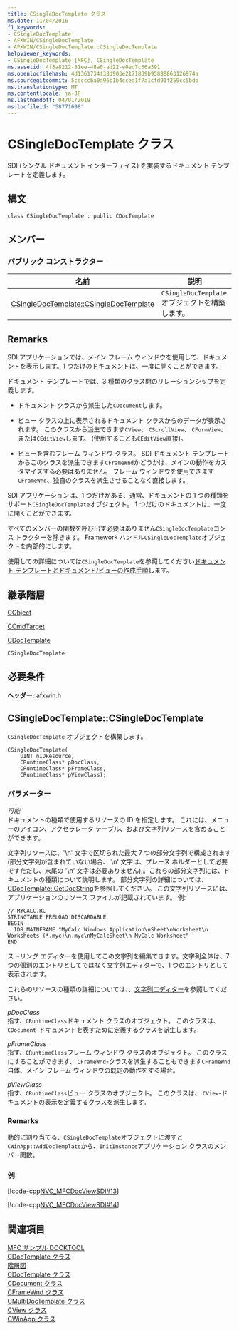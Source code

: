 ```yaml
---
title: CSingleDocTemplate クラス
ms.date: 11/04/2016
f1_keywords:
- CSingleDocTemplate
- AFXWIN/CSingleDocTemplate
- AFXWIN/CSingleDocTemplate::CSingleDocTemplate
helpviewer_keywords:
- CSingleDocTemplate [MFC], CSingleDocTemplate
ms.assetid: 4f3a8212-81ee-48a0-ad22-e0ed7c36a391
ms.openlocfilehash: 4d1361734f38d903e2171839b95888863126974a
ms.sourcegitcommit: 5cecccba0a96c1b4ccea1f7a1cfd91f259cc5bde
ms.translationtype: MT
ms.contentlocale: ja-JP
ms.lasthandoff: 04/01/2019
ms.locfileid: "58771698"
---
```

# <a name="csingledoctemplate-class"></a>CSingleDocTemplate クラス

SDI (シングル ドキュメント インターフェイス) を実装するドキュメント テンプレートを定義します。

## <a name="syntax"></a>構文

```
class CSingleDocTemplate : public CDocTemplate
```

## <a name="members"></a>メンバー

### <a name="public-constructors"></a>パブリック コンストラクター

|名前|説明|
|----------|-----------------|
|[CSingleDocTemplate::CSingleDocTemplate](#csingledoctemplate)|`CSingleDocTemplate` オブジェクトを構築します。|

## <a name="remarks"></a>Remarks

SDI アプリケーションでは、メイン フレーム ウィンドウを使用して、ドキュメントを表示します。1 つだけのドキュメントは、一度に開くことができます。

ドキュメント テンプレートでは、3 種類のクラス間のリレーションシップを定義します。

- ドキュメント クラスから派生した`CDocument`します。

- ビュー クラスの上に表示されるドキュメント クラスからのデータが表示されます。 このクラスから派生できます`CView`、 `CScrollView`、 `CFormView`、または`CEditView`します。 (使用することも`CEditView`直接)。

- ビューを含むフレーム ウィンドウ クラス。 SDI ドキュメント テンプレートからこのクラスを派生できます`CFrameWnd`かどうかは、メインの動作をカスタマイズする必要はありません。 フレーム ウィンドウを使用できます`CFrameWnd`、独自のクラスを派生させることなく直接します。

SDI アプリケーションは、1 つだけがある、通常、ドキュメントの 1 つの種類をサポート`CSingleDocTemplate`オブジェクト。 1 つだけのドキュメントは、一度に開くことができます。

すべてのメンバーの関数を呼び出す必要はありません`CSingleDocTemplate`コンス トラクターを除きます。 Framework ハンドル`CSingleDocTemplate`オブジェクトを内部的にします。

使用しての詳細については`CSingleDocTemplate`を参照してください[ドキュメント テンプレートとドキュメント/ビューの作成手順](../../mfc/document-templates-and-the-document-view-creation-process.md)します。

## <a name="inheritance-hierarchy"></a>継承階層

[CObject](../../mfc/reference/cobject-class.md)

[CCmdTarget](../../mfc/reference/ccmdtarget-class.md)

[CDocTemplate](../../mfc/reference/cdoctemplate-class.md)

`CSingleDocTemplate`

## <a name="requirements"></a>必要条件

**ヘッダー:** afxwin.h

##  <a name="csingledoctemplate"></a>  CSingleDocTemplate::CSingleDocTemplate

`CSingleDocTemplate` オブジェクトを構築します。

```
CSingleDocTemplate(
    UINT nIDResource,
    CRuntimeClass* pDocClass,
    CRuntimeClass* pFrameClass,
    CRuntimeClass* pViewClass);
```

### <a name="parameters"></a>パラメーター

*可能*<br/>
ドキュメントの種類で使用するリソースの ID を指定します。 これには、メニューのアイコン、アクセラレータ テーブル、および文字列リソースを含めることができます。

文字列リソースは、'\n' 文字で区切られた最大 7 つの部分文字列で構成されます (部分文字列が含まれていない場合、'\n' 文字は、プレース ホルダーとして必要ですただし、末尾の '\n' 文字は必要ありません);。これらの部分文字列には、ドキュメントの種類について説明します。 部分文字列の詳細については、[CDocTemplate::GetDocString](../../mfc/reference/cdoctemplate-class.md#getdocstring)を参照してください。 この文字列リソースには、アプリケーションのリソース ファイルが記載されています。 例:

```RC
// MYCALC.RC
STRINGTABLE PRELOAD DISCARDABLE
BEGIN
  IDR_MAINFRAME "MyCalc Windows Application\nSheet\nWorksheet\n Worksheets (*.myc)\n.myc\nMyCalcSheet\n MyCalc Worksheet"
END
```

ストリング エディターを使用してこの文字列を編集できます。文字列全体は、7 つの個別のエントリとしてではなく文字列エディターで、1 つのエントリとして表示されます。

これらのリソースの種類の詳細については、、[文字列エディター](../../windows/string-editor.md)を参照してください。

*pDocClass*<br/>
指す、`CRuntimeClass`ドキュメント クラスのオブジェクト。 このクラスは、 `CDocument`-ドキュメントを表すために定義するクラスを派生します。

*pFrameClass*<br/>
指す、`CRuntimeClass`フレーム ウィンドウ クラスのオブジェクト。 このクラスにすることができます、 `CFrameWnd`-クラスを派生することもできます`CFrameWnd`自体、メイン フレーム ウィンドウの既定の動作をする場合。

*pViewClass*<br/>
指す、`CRuntimeClass`ビュー クラスのオブジェクト。 このクラスは、 `CView`-ドキュメントの表示を定義するクラスを派生します。

### <a name="remarks"></a>Remarks

動的に割り当てる、`CSingleDocTemplate`オブジェクトに渡すと`CWinApp::AddDocTemplate`から、`InitInstance`アプリケーション クラスのメンバー関数。

### <a name="example"></a>例

[!code-cpp[NVC_MFCDocViewSDI#13](../../mfc/codesnippet/cpp/csingledoctemplate-class_1.cpp)]

[!code-cpp[NVC_MFCDocViewSDI#14](../../mfc/codesnippet/cpp/csingledoctemplate-class_2.cpp)]

## <a name="see-also"></a>関連項目

[MFC サンプル DOCKTOOL](../../overview/visual-cpp-samples.md)<br/>
[CDocTemplate クラス](../../mfc/reference/cdoctemplate-class.md)<br/>
[階層図](../../mfc/hierarchy-chart.md)<br/>
[CDocTemplate クラス](../../mfc/reference/cdoctemplate-class.md)<br/>
[CDocument クラス](../../mfc/reference/cdocument-class.md)<br/>
[CFrameWnd クラス](../../mfc/reference/cframewnd-class.md)<br/>
[CMultiDocTemplate クラス](../../mfc/reference/cmultidoctemplate-class.md)<br/>
[CView クラス](../../mfc/reference/cview-class.md)<br/>
[CWinApp クラス](../../mfc/reference/cwinapp-class.md)
